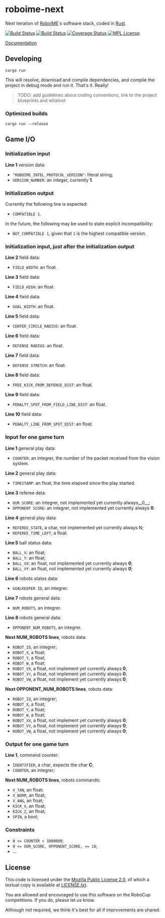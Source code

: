 roboime-next
============

Next iteration of [RoboIME][roboime]'s software stack, coded in [Rust][rust].

[![Build Status](https://travis-ci.org/roboime/roboime-next.svg?branch=master)](https://travis-ci.org/roboime/roboime-next)
[![Build Status](https://ci.appveyor.com/api/projects/status/ukyaep1cl4r4v3al?svg=true)](https://ci.appveyor.com/project/jansegre/roboime-next)
[![Coverage Status](https://coveralls.io/repos/github/roboime/roboime-next/badge.svg?branch=master)](https://coveralls.io/github/roboime/roboime-next?branch=master)
[![MPL License](https://img.shields.io/badge/license-MPL--2.0-blue.svg)][mpl2]

[Documentation][docs]

Developing
----------

    cargo run

This will resolve, download and compile dependencies, and compile the project in debug mode and run it. That's it. Really!

> TODO: add guidelines about coding conventions, link to the project blueprints and whatnot

### Optimized builds

    cargo run --release

Game I/O
--------

### Initialization input

__Line 1__ version data:

- `"ROBOIME_INTEL_PROTOCOL_VERSION"`: literal string;
- `VERSION_NUMBER`: an integer, currently __1__.

### Initialization output

Currently the following line is expected:

- `COMPATIBLE 1`.

In the future, the following may be used to state explicit incompatibility:

- `NOT_COMPATIBLE 1`, given that `1` is the highest compatible version.

### Initialization input, just after the initialization output

__Line 2__ field data:

- `FIELD_WIDTH`: an float.

__Line 3__ field data:

- `FIELD_HIGH`: an float.

__Line 4__ field data:

- `GOAL_WIDTH`: an float.

__Line 5__ field data:

- `CENTER_CIRCLE_RADIUS`: an float.

__Line 6__ field data:

- `DEFENSE RADIUS`: an float.

__Line 7__ field data:

- `DEFENSE STRETCH`: an float.

__Line 8__ field data:

- `FREE_KICK_FROM_DEFENSE_DIST`: an float.

__Line 9__ field data:

- `PENALTY_SPOT_FROM_FIELD_LINE_DIST`: an float.

__Line 10__ field data:

- `PENALTY_LINE_FROM_SPOT_DIST`: an float.

### Input for one game turn

__Line 1__  general play data:

- `COUNTER`: an integrer, the number of the packet received from the vision system.

__Line 2__ general play data:

- `TIMESTAMP`: an float, the time elapsed since the play started.

__Line 3__ referee data:

- `OUR SCORE`: an integrer, not implemented yet currently always__0__;
- `OPPONENT SCORE`: an integrer, not implemented yet currently always __0__.

__Line 4__ general play data:
- `REFEREE_STATE`, a char, not implemented yet currently always N;
- `REFEREE_TIME_LEFT`, a float.

__Line 5__ ball status data:

- `BALL_X`: an float;
- `BALL_Y`: an float;
- `BALL_VX`: an float, not implemented yet currently always __0__;
- `BALL_VY`: an float, not implemented yet currently always __0__;

__Line 6__ robots status data:

- `GOALKEEPER ID`, an integrer.

__Line 7__ robots general data:

- `NUM_ROBOTS`, an integrer.

__Line 8__ robots general data:

- `OPPONENT_NUM_ROBOTS`, an integrer.

__Next NUM_ROBOTS lines__, robots data:

- `ROBOT_ID`, an integrer;
- `ROBOT_X`, a float;
- `ROBOT_Y`, a float;
- `ROBOT_W`, a float;
- `ROBOT_VX`, a float, not implement yet currently always __0__;
- `ROBOT_VY`, a float, not implement yet currently always __0__;
- `ROBOT_VW`, a float, not implement yet currently always __0__;


__Next OPPONENT_NUM_ROBOTS lines__, robots data:

- `ROBOT_ID`, an integrer;
- `ROBOT_X`, a float;
- `ROBOT_Y`, a float;
- `ROBOT_W`, a float;
- `ROBOT_VX`, a float, not implement yet currently always __0__;
- `ROBOT_VY`, a float, not implement yet currently always __0__;
- `ROBOT_VW`, a float, not implement yet currently always __0__;

### Output for one game turn

__Line 1__, command counter:

- `IDENTIFIER`, a char, expects the char __C__;
- `COUNTER`, an integrer;

__Next NUM_ROBOTS lines__, robots commands:

- `V_TAN`, an float;
- `V_NORM`, an float;
- `V_ANG`, an float; 
- `KICK_X`, an float;
- `KICK_Z`, an float;
- `SPIN`, a bool;

### Constraints

- `0 <= COUNTER < 1000000`;
- `0 <= OUR_SCORE, OPPONENT_SCORE, <= 10`;
- ...

License
-------

This code is licensed under the [Mozilla Public License 2.0][mpl2], of which a textual copy is available at [LICENSE.txt](LICENSE.txt).

You are allowed and encouraged to use this software on the RoboCup competitions.  If you do, please let us know.

Although not required, we think it's best for all if improvements are shared.

[roboime]: http://www.roboime.com/
[rust]: https://www.rust-lang.org/
[mpl2]: https://www.mozilla.org/MPL/2.0/
[docs]: http://www.roboime.com/roboime-next/
